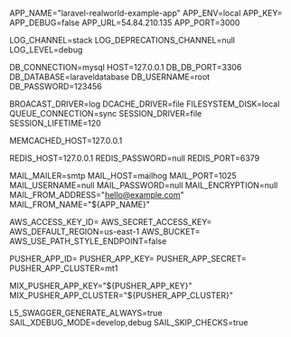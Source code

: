 APP_NAME="laravel-realworld-example-app"
APP_ENV=local
APP_KEY=
APP_DEBUG=false
APP_URL=54.84.210.135
APP_PORT=3000

LOG_CHANNEL=stack
LOG_DEPRECATIONS_CHANNEL=null
LOG_LEVEL=debug

DB_CONNECTION=mysql
HOST=127.0.0.1
DB_DB_PORT=3306
DB_DATABASE=laraveldatabase
DB_USERNAME=root
DB_PASSWORD=123456

BROACAST_DRIVER=log
DCACHE_DRIVER=file
FILESYSTEM_DISK=local
QUEUE_CONNECTION=sync
SESSION_DRIVER=file
SESSION_LIFETIME=120

MEMCACHED_HOST=127.0.0.1

REDIS_HOST=127.0.0.1
REDIS_PASSWORD=null
REDIS_PORT=6379

MAIL_MAILER=smtp
MAIL_HOST=mailhog
MAIL_PORT=1025
MAIL_USERNAME=null
MAIL_PASSWORD=null
MAIL_ENCRYPTION=null
MAIL_FROM_ADDRESS="hello@example.com"
MAIL_FROM_NAME="${APP_NAME}"

AWS_ACCESS_KEY_ID=
AWS_SECRET_ACCESS_KEY=
AWS_DEFAULT_REGION=us-east-1
AWS_BUCKET=
AWS_USE_PATH_STYLE_ENDPOINT=false

PUSHER_APP_ID=
PUSHER_APP_KEY=
PUSHER_APP_SECRET=
PUSHER_APP_CLUSTER=mt1

MIX_PUSHER_APP_KEY="${PUSHER_APP_KEY}"
MIX_PUSHER_APP_CLUSTER="${PUSHER_APP_CLUSTER}"

L5_SWAGGER_GENERATE_ALWAYS=true
SAIL_XDEBUG_MODE=develop,debug
SAIL_SKIP_CHECKS=true

